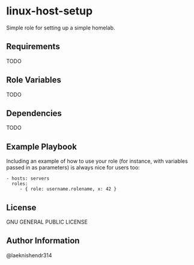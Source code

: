 linux-host-setup
================

Simple role for setting up a simple homelab. 

Requirements
------------

TODO

Role Variables
--------------

TODO

Dependencies
------------

TODO

Example Playbook
----------------

Including an example of how to use your role (for instance, with variables passed in as parameters) is always nice for users too:

    - hosts: servers
      roles:
         - { role: username.rolename, x: 42 }

License
-------

GNU GENERAL PUBLIC LICENSE

Author Information
------------------

@laeknishendr314
